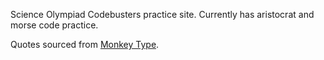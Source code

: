 Science Olympiad Codebusters practice site. Currently has aristocrat and morse code practice.

Quotes sourced from [Monkey Type](https://github.com/monkeytypegame/monkeytype/blob/master/frontend/static/quotes/english.json).
